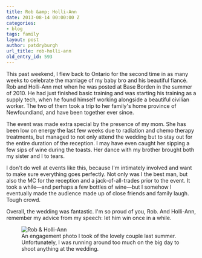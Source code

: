 ```yaml
---
title: Rob &amp; Holli-Ann
date: 2013-08-14 00:00:00 Z
categories:
- blog
tags: family
layout: post
author: patdryburgh
url_title: rob-holli-ann
old_entry_id: 593
---
```


This past weekend, I flew back to Ontario for the second time in as many weeks to celebrate the marriage of my baby bro and his beautiful fiancé. Rob and Holli-Ann met when he was posted at Base Borden in the summer of 2010. He had just finished basic training and was starting his training as a supply tech, when he found himself working alongside a beautiful civilian worker. The two of them took a trip to her family's home province of Newfoundland, and have been together ever since.

The event was made extra special by the presence of my mom. She has been low on energy the last few weeks due to radiation and chemo therapy treatments, but managed to not only attend the wedding but to stay out for the entire duration of the reception. I may have even caught her sipping a few sips of wine during the toasts. Her dance with my brother brought both my sister and I to tears.

I don't do well at events like this, because I'm intimately involved and want to make sure everything goes perfectly. Not only was I the best man, but also the MC for the reception and a jack-of-all-trades prior to the event. It took a while—and perhaps a few bottles of wine—but I somehow I eventually made the audience made up of close friends and family laugh. Tough crowd.

Overall, the wedding was fantastic. I'm so proud of you, Rob. And Holli-Ann, remember my advice from my speech: let him win once in a while.

<figure class="extra-wide">
  <img src="{{ site.url }}/images/uploads/20120702-IMG_5252.jpg" alt="Rob & Holli-Ann" />
  <figcaption>An engagement photo I took of the lovely couple last summer. Unfortunately, I was running around too much on the big day to shoot anything at the wedding.</figcaption>
</figure>